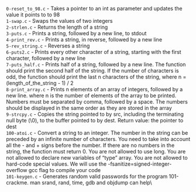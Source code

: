 `0-reset_to_98.c` - Takes a pointer to an int as parameter and updates the value it points to to 98\
`1-swap.c` - Swaps the values of two integers\
`2-strlen.c` - Returns the length of a string\
`3-puts.c` - Prints a string, followed by a new line, to stdout\
`4-print_rev.c` -  Prints a string, in reverse, followed by a new line\
`5-rev_string.c` -  Reverses a string\
`6-puts2.c` - Prints every other character of a string, starting with the first character, followed by a new line\
`7-puts_half.c` - Prints half of a string, followed by a new line. The function should print the second half of the string. If the number of characters is odd, the function should print the last n characters of the string, where n = (length_of_the_string - 1) / 2\
`8-print_array.c` - Prints n elements of an array of integers, followed by a new line. where n is the number of elements of the array to be printed. Numbers must be separated by comma, followed by a space. The numbers should be displayed in the same order as they are stored in the array\
`9-strcpy.c` - Copies the string pointed to by src, including the terminating null byte (\0), to the buffer pointed to by dest. Return value: the pointer to dest\
`100-atoi.c` - Convert a string to an integer. The number in the string can be preceded by an infinite number of characters. You need to take into account all the - and + signs before the number. If there are no numbers in the string, the function must return 0. You are not allowed to use long. You are not allowed to declare new variables of “type” array. You are not allowed to hard-code special values. We will use the -fsanitize=signed-integer-overflow gcc flag to compile your code\
`101-keygen.c` - Generates random valid passwords for the program 101-crackme. man srand, rand, time, gdb and objdump can help\
